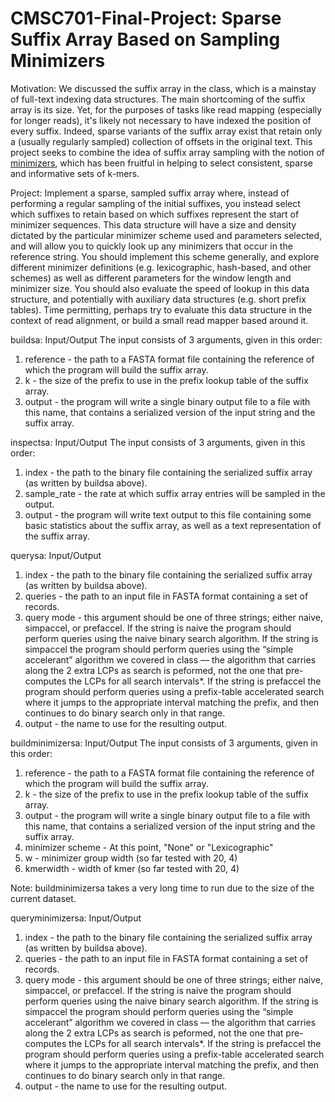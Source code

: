 # CMSC701-Final-Project: Sparse Suffix Array Based on Sampling Minimizers

Motivation: We discussed the suffix array in the class, which is a mainstay of full-text indexing data structures. The main shortcoming of the suffix array is its size. Yet, for the purposes of tasks like read mapping (especially for longer reads), it's likely not necessary to have indexed the position of every suffix. Indeed, sparse variants of the suffix array exist that retain only a (usually regularly sampled) collection of offsets in the original text. This project seeks to combine the idea of suffix array sampling with the notion of [minimizers](https://academic.oup.com/bioinformatics/article/20/18/3363/202143), which has been fruitful in helping to select consistent, sparse and informative sets of k-mers.

Project: Implement a sparse, sampled suffix array where, instead of performing a regular sampling of the initial suffixes, you instead select which suffixes to retain based on which suffixes represent the start of minimizer sequences. This data structure will have a size and density dictated by the particular minimizer scheme used and parameters selected, and will allow you to quickly look up any minimizers that occur in the reference string. You should implement this scheme generally, and explore different minimizer definitions (e.g. lexicographic, hash-based, and other schemes) as well as different parameters for the window length and minimizer size. You should also evaluate the speed of lookup in this data structure, and potentially with auxiliary data structures (e.g. short prefix tables). Time permitting, perhaps try to evaluate this data structure in the context of read alignment, or build a small read mapper based around it.

buildsa: Input/Output
The input consists of 3 arguments, given in this order:
1. reference - the path to a FASTA format file containing the reference of which the program will build the suffix array.
2. k - the size of the prefix to use in the prefix lookup table of the suffix array.
3. output - the program will write a single binary output file to a file with this name, that contains a serialized version of the input string and the suffix array.

inspectsa: Input/Output
The input consists of 3 arguments, given in this order:
1. index - the path to the binary file containing the serialized suffix array (as written by buildsa above).
2. sample_rate - the rate at which suffix array entries will be sampled in the output.
3. output - the program will write text output to this file containing some basic statistics about the suffix array, as well as a text representation of the suffix array.

querysa: Input/Output
1. index - the path to the binary file containing the serialized suffix array (as written by buildsa above).
2. queries - the path to an input file in FASTA format containing a set of records.
3. query mode - this argument should be one of three strings; either naive, simpaccel, or prefaccel. If the string is naive the program should perform queries using the naive binary search algorithm. If the string is simpaccel the program should perform queries using the “simple accelerant” algorithm we covered in class — the algorithm that carries along the 2 extra LCPs as search is peformed, not the one that pre-computes the LCPs for all search intervals*. If the string is prefaccel the program should perform queries using a prefix-table accelerated search where it jumps to the appropriate interval matching the prefix, and then continues to do binary search only in that range.
4. output - the name to use for the resulting output.

buildminimizersa: Input/Output
The input consists of 3 arguments, given in this order:
1. reference - the path to a FASTA format file containing the reference of which the program will build the suffix array.
2. k - the size of the prefix to use in the prefix lookup table of the suffix array.
3. output - the program will write a single binary output file to a file with this name, that contains a serialized version of the input string and the suffix array.
4. minimizer scheme - At this point, "None" or "Lexicographic"
5. w - minimizer group width (so far tested with 20, 4)
6. kmerwidth - width of kmer (so far tested with 20, 4)

Note: buildminimizersa takes a very long time to run due to the size of the current dataset.

queryminimizersa: Input/Output
1. index - the path to the binary file containing the serialized suffix array (as written by buildsa above).
2. queries - the path to an input file in FASTA format containing a set of records.
3. query mode - this argument should be one of three strings; either naive, simpaccel, or prefaccel. If the string is naive the program should perform queries using the naive binary search algorithm. If the string is simpaccel the program should perform queries using the “simple accelerant” algorithm we covered in class — the algorithm that carries along the 2 extra LCPs as search is peformed, not the one that pre-computes the LCPs for all search intervals*. If the string is prefaccel the program should perform queries using a prefix-table accelerated search where it jumps to the appropriate interval matching the prefix, and then continues to do binary search only in that range.
4. output - the name to use for the resulting output.
